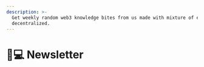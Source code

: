 ```yaml
---
description: >-
  Get weekly random web3 knowledge bites from us made with mixture of everything
  decentralized.
---
```


# 🧑💻 Newsletter

